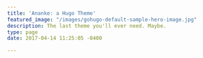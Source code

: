```yaml
---
title: 'Ananke: a Hugo Theme'
featured_image: "/images/gohugo-default-sample-hero-image.jpg"
description: The last theme you'll ever need. Maybe.
type: page
date: 2017-04-14 11:25:05 -0400

---
```

